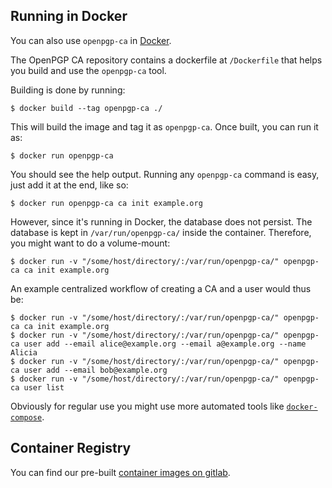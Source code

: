 <!--
SPDX-FileCopyrightText: 2019-2020 Heiko Schaefer <heiko@schaefer.name>
SPDX-License-Identifier: GPL-3.0-or-later
-->

## Running in Docker

You can also use `openpgp-ca` in [Docker](https://www.docker.com/).

The OpenPGP CA repository contains a dockerfile at `/Dockerfile` that
helps you build and use the `openpgp-ca` tool.

Building is done by running:

```
$ docker build --tag openpgp-ca ./
```

This will build the image and tag it as `openpgp-ca`. Once built, you can run it as:

```
$ docker run openpgp-ca
```

You should see the help output. Running any `openpgp-ca` command is easy, just add it at the end, like so:

```
$ docker run openpgp-ca ca init example.org
```

However, since it's running in Docker, the database does not persist. The database is kept in `/var/run/openpgp-ca/` inside the container. Therefore, you might want to do a volume-mount:

```
$ docker run -v "/some/host/directory/:/var/run/openpgp-ca/" openpgp-ca ca init example.org
```

An example centralized workflow of creating a CA and a user would thus be:

```
$ docker run -v "/some/host/directory/:/var/run/openpgp-ca/" openpgp-ca ca init example.org
$ docker run -v "/some/host/directory/:/var/run/openpgp-ca/" openpgp-ca user add --email alice@example.org --email a@example.org --name Alicia
$ docker run -v "/some/host/directory/:/var/run/openpgp-ca/" openpgp-ca user add --email bob@example.org
$ docker run -v "/some/host/directory/:/var/run/openpgp-ca/" openpgp-ca user list
```

Obviously for regular use you might use more automated tools like
[`docker-compose`](https://docs.docker.com/compose/).

## Container Registry

You can find our pre-built
[container images on gitlab](https://gitlab.com/openpgp-ca/openpgp-ca/container_registry/).
